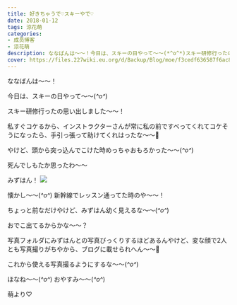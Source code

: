 ```yaml
---
title: 好きちゃうで♡スキーやで♡
date: 2018-01-12
tags: 涼花萌
categories: 
- 成员博客
- 涼花萌
description: ななばんは〜〜！今日は、スキーの日やって〜〜(*^o^*)スキー研修行ったの思い出しました〜〜！私すぐコケるから、インストラクターさんが常に私の前ですべってくれてコケそう...
cover: https://files.227wiki.eu.org/d/Backup/Blog/moe/f3cedf636587f6ac853b4dad0374f.jpg 
---
```






ななばんは〜〜！



今日は、スキーの日やって〜〜(*^o^*)




スキー研修行ったの思い出しました〜〜！



私すぐコケるから、インストラクターさんが常に私の前ですべってくれてコケそうになったら、手引っ張って助けてくれはったな〜〜🎿



やけど、頭から突っ込んでこけた時めっちゃおもろかった〜〜(*^o^*)


死んでしもたか思ったわ〜〜










みずはん！
![](https://files.227wiki.eu.org/d/Backup/Blog/moe/f3cedf636587f6ac853b4dad0374f.jpg)




懐かし〜〜(*^o^*)
新幹線でレッスン通ってた時のや〜〜！



ちょっと前なだけやけど、みずはん幼く見えるな〜〜(*^o^*)


おでこ出てるからかな〜〜？


写真フォルダにみずはんとの写真びっくりするほどあるんやけど、変な顔で2人とも写真撮りがちやから、ブログに載せられへん〜〜🙈


これから使える写真撮るようにするな〜〜(*^o^*)




ほなね〜〜(*^o^*)
おやすみ〜〜(*^o^*)




萌より♡


